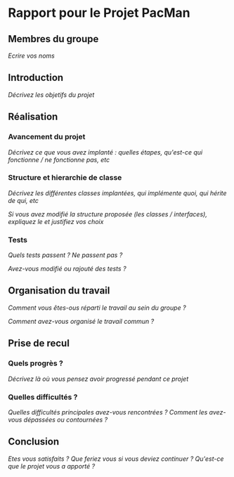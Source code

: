# Rapport pour le Projet PacMan

## Membres du groupe

*Ecrire vos noms*

## Introduction

*Décrivez les objetifs du projet*

## Réalisation

### Avancement du projet

*Décrivez ce que vous avez implanté : quelles étapes, qu'est-ce qui fonctionne / ne fonctionne pas, etc*

### Structure et hierarchie de classe

*Décrivez les différentes classes implantées, qui implémente quoi, qui hérite de qui, etc*

*Si vous avez modifié la structure proposée (les classes / interfaces), expliquez le et justifiez vos choix*

### Tests

*Quels tests passent ? Ne passent pas ?*

*Avez-vous modifié ou rajouté des tests ?*

## Organisation du travail

*Comment vous êtes-ous réparti le travail au sein du groupe ?*

*Comment avez-vous organisé le travail commun ?*

## Prise de recul

### Quels progrès ?

*Décrivez là où vous pensez avoir progressé pendant ce projet*

### Quelles difficultés ?

*Quelles difficultés principales avez-vous rencontrées ? Comment les avez-vous dépassées ou contournées ?*

## Conclusion

*Etes vous satisfaits ? Que feriez vous si vous deviez continuer ? Qu'est-ce que le projet vous a apporté ?*
